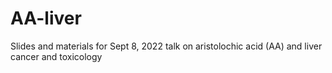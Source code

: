 # AA-liver

Slides and materials for Sept 8, 2022 talk on aristolochic acid (AA) and liver cancer and toxicology

